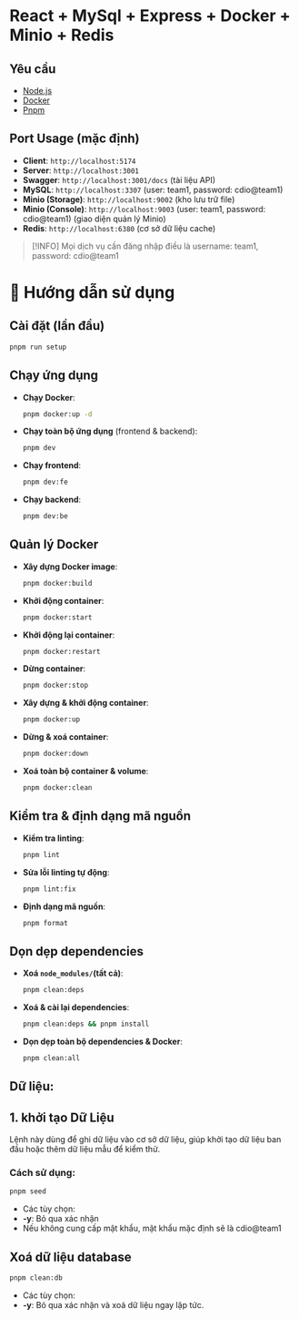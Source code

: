 # React + MySql + Express + Docker + Minio + Redis

## Yêu cầu
- [Node.js](https://nodejs.org/en/)
- [Docker](https://www.docker.com/)
- [Pnpm](https://pnpm.io/)

## Port Usage (mặc định)
- **Client**: `http://localhost:5174`
- **Server**: `http://localhost:3001`
- **Swagger**: `http://localhost:3001/docs` (tài liệu API)
- **MySQL**: `http://localhost:3307` (user: team1, password: cdio@team1)
- **Minio (Storage)**: `http://localhost:9002` (kho lưu trữ file)
- **Minio (Console)**: `http://localhost:9003` (user: team1, password: cdio@team1) (giao diện quản lý Minio)
- **Redis**: `http://localhost:6380` (cơ sở dữ liệu cache)

> [!INFO]
> Mọi dịch vụ cần đăng nhập điều là username: team1, password: cdio@team1

# 🚀 Hướng dẫn sử dụng 

## Cài đặt (lần đầu)
```sh
pnpm run setup
```

## Chạy ứng dụng
 
- **Chạy Docker**:
  ```sh
  pnpm docker:up -d
  ```
- **Chạy toàn bộ ứng dụng** (frontend & backend):
  ```sh
  pnpm dev
  ```
- **Chạy frontend**:
  ```sh
  pnpm dev:fe
  ```
- **Chạy backend**:
  ```sh
  pnpm dev:be
  ```

## Quản lý Docker
- **Xây dựng Docker image**:
  ```sh
  pnpm docker:build
  ```
- **Khởi động container**:
  ```sh
  pnpm docker:start
  ```
- **Khởi động lại container**:
  ```sh
  pnpm docker:restart
  ```
- **Dừng container**:
  ```sh
  pnpm docker:stop
  ```
- **Xây dựng & khởi động container**:
  ```sh
  pnpm docker:up
  ```
- **Dừng & xoá container**:
  ```sh
  pnpm docker:down
  ```
- **Xoá toàn bộ container & volume**:
  ```sh
  pnpm docker:clean
  ```

## Kiểm tra & định dạng mã nguồn
- **Kiểm tra linting**:
  ```sh
  pnpm lint
  ```
- **Sửa lỗi linting tự động**:
  ```sh
  pnpm lint:fix
  ```
- **Định dạng mã nguồn**:
  ```sh
  pnpm format
  ```

## Dọn dẹp dependencies
- **Xoá `node_modules/`(tất cả)**:
  ```sh
  pnpm clean:deps
  ```
- **Xoá & cài lại dependencies**:
  ```sh
  pnpm clean:deps && pnpm install
  ```
- **Dọn dẹp toàn bộ dependencies & Docker**:
  ```sh
  pnpm clean:all
  ```
##  Dữ liệu:

 ## 1. khởi tạo Dữ Liệu

Lệnh này dùng để ghi dữ liệu vào cơ sở dữ liệu, giúp khởi tạo dữ liệu ban đầu hoặc thêm dữ liệu mẫu để kiểm thử.

### Cách sử dụng:
```sh
pnpm seed 
```
- Các tùy chọn:
 - **-y**: Bỏ qua xác nhận
- Nếu không cung cấp mật khẩu, mật khẩu mặc định sẽ là cdio@team1

 ## Xoá dữ liệu database

```sh
pnpm clean:db
```
- Các tùy chọn:
 - **-y**: Bỏ qua xác nhận và xoá dữ liệu ngay lập tức.


